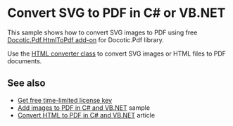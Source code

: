 # Convert SVG to PDF in C# or VB.NET
This sample shows how to convert SVG images to PDF using free [Docotic.Pdf.HtmlToPdf add-on](https://www.nuget.org/packages/BitMiracle.Docotic.Pdf.HtmlToPdf/) for Docotic.Pdf library.

Use the [HTML converter class](https://bitmiracle.com/pdf-library/api/htmlconverter) to convert SVG images or HTML files to PDF documents.

## See also
* [Get free time-limited license key](https://bitmiracle.com/pdf-library/download-pdf-library.aspx)
* [Add images to PDF in C# and VB.NET](/Samples/Images/AddAndDrawImage) sample
* [Convert HTML to PDF in C# and VB.NET](https://bitmiracle.com/pdf-library/html-to-pdf.aspx) article